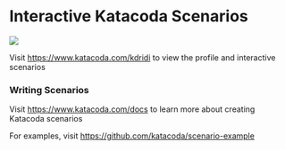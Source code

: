 # Interactive Katacoda Scenarios

[![](http://shields.katacoda.com/katacoda/kdridi/count.svg)](https://www.katacoda.com/kdridi "Get your profile on Katacoda.com")

Visit https://www.katacoda.com/kdridi to view the profile and interactive scenarios

### Writing Scenarios
Visit https://www.katacoda.com/docs to learn more about creating Katacoda scenarios

For examples, visit https://github.com/katacoda/scenario-example
